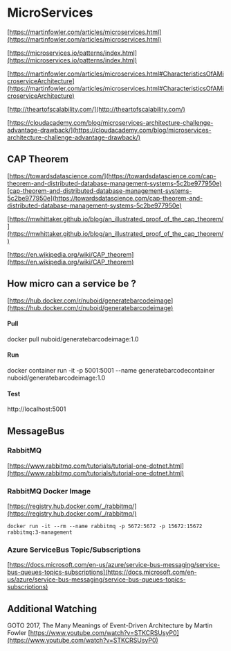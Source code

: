 
# MicroServices

[https://martinfowler.com/articles/microservices.html](https://martinfowler.com/articles/microservices.html)

[https://microservices.io/patterns/index.html](https://microservices.io/patterns/index.html)

[https://martinfowler.com/articles/microservices.html#CharacteristicsOfAMicroserviceArchitecture](https://martinfowler.com/articles/microservices.html#CharacteristicsOfAMicroserviceArchitecture)

[http://theartofscalability.com/](http://theartofscalability.com/)

[https://cloudacademy.com/blog/microservices-architecture-challenge-advantage-drawback/](https://cloudacademy.com/blog/microservices-architecture-challenge-advantage-drawback/)

## CAP Theorem

[https://towardsdatascience.com/](https://towardsdatascience.com/cap-theorem-and-distributed-database-management-systems-5c2be977950e)[cap-theorem-and-distributed-database-management-systems-5c2be977950e](https://towardsdatascience.com/cap-theorem-and-distributed-database-management-systems-5c2be977950e)

[https://mwhittaker.github.io/blog/an_illustrated_proof_of_the_cap_theorem/](https://mwhittaker.github.io/blog/an_illustrated_proof_of_the_cap_theorem/)

[https://en.wikipedia.org/wiki/CAP_theorem](https://en.wikipedia.org/wiki/CAP_theorem)

## How micro can a service be ?

[https://hub.docker.com/r/nuboid/generatebarcodeimage](https://hub.docker.com/r/nuboid/generatebarcodeimage)

#### Pull

docker pull nuboid/generatebarcodeimage:1.0

#### Run

docker container run -it -p 5001:5001 --name generatebarcodecontainer nuboid/generatebarcodeimage:1.0

#### Test

http://localhost:5001

## MessageBus

### RabbitMQ
[https://www.rabbitmq.com/tutorials/tutorial-one-dotnet.html](https://www.rabbitmq.com/tutorials/tutorial-one-dotnet.html)

### RabbitMQ Docker Image

[https://registry.hub.docker.com/_/rabbitmq/](https://registry.hub.docker.com/_/rabbitmq/)

    docker run -it --rm --name rabbitmq -p 5672:5672 -p 15672:15672 rabbitmq:3-management

 ### Azure ServiceBus Topic/Subscriptions

[https://docs.microsoft.com/en-us/azure/service-bus-messaging/service-bus-queues-topics-subscriptions](https://docs.microsoft.com/en-us/azure/service-bus-messaging/service-bus-queues-topics-subscriptions)

## Additional Watching

GOTO 2017, The Many Meanings of Event-Driven Architecture by Martin Fowler [https://www.youtube.com/watch?v=STKCRSUsyP0](https://www.youtube.com/watch?v=STKCRSUsyP0)

<!--stackedit_data:
eyJoaXN0b3J5IjpbMTE4MzUwNzcyMCw3NTA5MTM2NjBdfQ==
-->